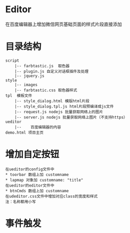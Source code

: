 # Editor
在百度编辑器上增加微信网页基础页面的样式片段直接添加

# 目录结构
    script
        |-- farbtastic.js  取色器
        |-- plugin.js 自定义对话框插件及处理
        |-- jquery.js
    style
        |-- images 
        |-- farbtastic.css 取色器样式
    tpl  模板文件
        |-- style_dialog.html 模版html片段
        |-- style_dialog.tpl.js html片段预编译成js文件
        |-- request.js nodejs 批量获取网络上的图片
        |-- server.js nodejs 批量获取网络上图片（不支持https）
    ueditor
        |--    百度编辑器的内容
    demo.html 项目主页  
# 增加自定按钮
    在ueditor的config文件中 
    * toorbar 数组上加 customname
    * lapmap 对象加 customname: "title"
    在ueditor的editor文件中
    * btnCmds 数组上加 customname
    在udeditor.css文件中增加对应class的宽度和样式
    注：名称都用小写
# 事件触发
